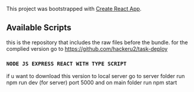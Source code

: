 This project was bootstrapped with [Create React App](https://github.com/facebook/create-react-app).

## Available Scripts

this is the repository that includes the raw files before the bundle. 
for the complied version go to   https://github.com/hackeru2/task-deploy
### `NODE JS EXPRESS REACT WITH TYPE SCRIPT`

 if u want to download this version to local server go to server folder run npm run dev (for server) port 5000 and on main folder run npm start
 
